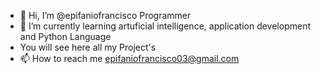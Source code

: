 - 👋 Hi, I’m @epifaniofrancisco
          Programmer
- 🌱 I’m currently learning artuficial intelligence, application development and Python Language
- You will see here all my Project's
- 📫 How to reach me epifaniofrancisco03@gmail.com

<!---
epifaniofrancisco/epifaniofrancisco is a ✨ special ✨ repository because its `README.md` (this file) appears on your GitHub profile.
You can click the Preview link to take a look at your changes.
--->
